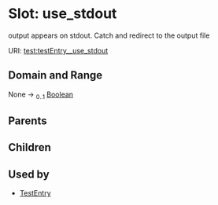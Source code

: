 
# Slot: use_stdout


output appears on stdout.  Catch and redirect to the output file

URI: [test:testEntry__use_stdout](https://linkml.org/testing/testEntry__use_stdout)


## Domain and Range

None &#8594;  <sub>0..1</sub> [Boolean](types/Boolean.md)

## Parents


## Children


## Used by

 * [TestEntry](TestEntry.md)
